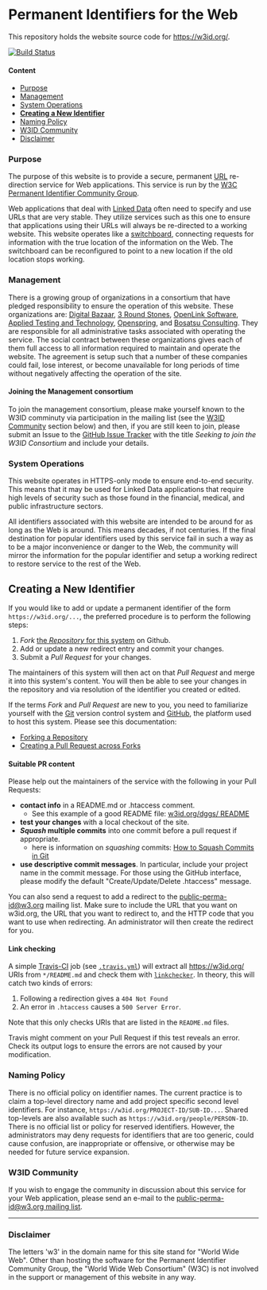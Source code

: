 Permanent Identifiers for the Web
=================================

This repository holds the website source code for <https://w3id.org/>.

[![Build Status](https://travis-ci.org/perma-id/w3id.org.svg)](https://travis-ci.org/perma-id/w3id.org)

#### Content

*   [Purpose](#purpose)
*   [Management](#management)
*   [System Operations](#system-operations)
*   [**Creating a New Identifier**](#new)
*   [Naming Policy](#naming-policy)
*   [W3ID Community](#w3id-community)
*   [Disclaimer](#disclaimer)

### Purpose

The purpose of this website is to provide a secure, permanent [URL](http://en.wikipedia.org/wiki/URL) re-direction service for Web applications. This service is run by the [W3C Permanent Identifier Community Group](http://www.w3.org/community/perma-id/).

Web applications that deal with [Linked Data](http://en.wikipedia.org/wiki/Linked_data) often need to specify and use URLs that are very stable. They utilize services such as this one to ensure that applications using their URLs will always be re-directed to a working website. This website operates like a [switchboard](http://en.wikipedia.org/wiki/Telephone_switchboard), connecting requests for information with the true location of the information on the Web. The switchboard can be reconfigured to point to a new location if the old location stops working.

### Management

There is a growing group of organizations in a consortium that have pledged responsibility to ensure the operation of this website. These organizations are: [Digital Bazaar](http://digitalbazaar.com/), [3 Round Stones](http://3roundstones.com/), [OpenLink Software](http://www.openlinksw.com/), [Applied Testing and Technology](http://www.aptest.com/), [Openspring](http://openspring.net/), and [Bosatsu Consulting](http://bosatsu.net/). They are responsible for all administrative tasks associated with operating the service. The social contract between these organizations gives each of them full access to all information required to maintain and operate the website. The agreement is setup such that a number of these companies could fail, lose interest, or become unavailable for long periods of time without negatively affecting the operation of the site.

#### Joining the Management consortium 

To join the management consortium, please make yourself known to the W3ID comminuty via participation in the mailing list (see the [W3ID Community](#w3id-community) section below) and then, if you are still keen to join, please submit an Issue to the [GitHub Issue Tracker](https://github.com/perma-id/w3id.org/issues) with the title *Seeking to join the W3ID Consortium* and include your details.

### System Operations

This website operates in HTTPS-only mode to ensure end-to-end security. This means that it may be used for Linked Data applications that require high levels of security such as those found in the financial, medical, and public infrastructure sectors.

All identifiers associated with this website are intended to be around for as long as the Web is around. This means decades, if not centuries. If the final destination for popular identifiers used by this service fail in such a way as to be a major inconvenience or danger to the Web, the community will mirror the information for the popular identifier and setup a working redirect to restore service to the rest of the Web.

<a id="new"></a>
## Creating a New Identifier

If you would like to add or update a permanent identifier of the form `https://w3id.org/...`, the preferred procedure is to perform the following steps:

1.  _Fork_ [the _Repository_ for this system](https://github.com/perma-id/w3id.org) on Github.
2.  Add or update a new redirect entry and commit your changes.
3.  Submit a _Pull Request_ for your changes.

The maintainers of this system will then act on that _Pull Request_ and merge it into this system's content. You will then be able to see your changes in the repository and via resolution of the identifier you created or edited.

If the terms _Fork_ and _Pull Request_ are new to you, you need to familiarize yourself with the [Git](https://git-scm.com/) version control system and [GitHub](https://github.com/), the platform used to host this system. Please see this documentation:

*   [Forking a Repository](https://docs.github.com/en/github-ae@latest/github/getting-started-with-github/fork-a-repo)
*   [Creating a Pull Request across Forks](https://docs.github.com/en/github-ae@latest/github/collaborating-with-issues-and-pull-requests/creating-a-pull-request-from-a-fork)

#### Suitable PR content

Please help out the maintainers of the service with the following in your Pull Requests:

*   **contact info** in a README.md or .htaccess comment.
    *   See this example of a good README file: [w3id.org/dggs/ README](https://github.com/perma-id/w3id.org/tree/master/dggs)
*   **test your changes** with a local checkout of the site.
*   **_Squash_ multiple commits** into one commit before a pull request if appropriate.
    *   here is information on _squashing_ commits: [How to Squash Commits in Git](https://www.git-tower.com/learn/git/faq/git-squash/)
*   **use descriptive commit messages**. In particular, include your project name in the commit message. For those using the GitHub interface, please modify the default "Create/Update/Delete .htaccess" message.

You can also send a request to add a redirect to the [public-perma-id@w3.org](http://lists.w3.org/Archives/Public/public-perma-id/) mailing list. Make sure to include the URL that you want on w3id.org, the URL that you want to redirect to, and the HTTP code that you want to use when redirecting. An administrator will then create the redirect for you.

#### Link checking
A simple [Travis-CI](https://travis-ci.org/perma-id/w3id.org) job
(see [`.travis.yml`](.travis.yml)) will extract all https://w3id.org/
URIs from `*/README.md` and check them with
[`linkchecker`](https://wummel.github.io/linkchecker/).
In theory, this will catch two kinds of errors:

1. Following a redirection gives a `404 Not Found`
2. An error in `.htaccess` causes a `500 Server Error`.

Note that this only checks URIs that are listed in the `README.md` files.

Travis might comment on your Pull Request if this test reveals an error.
Check its output logs to ensure the errors are not caused by
your modification.

### Naming Policy

There is no official policy on identifier names. The current practice is to claim a top-level directory name and add project specific second level identifiers. For instance, `https://w3id.org/PROJECT-ID/SUB-ID...`. Shared top-levels are also available such as `https://w3id.org/people/PERSON-ID`. There is no official list or policy for reserved identifiers. However, the administrators may deny requests for identifiers that are too generic, could cause confusion, are inappropriate or offensive, or otherwise may be needed for future service expansion.

### W3ID Community

If you wish to engage the community in discussion about this service for your Web application, please send an e-mail to the [public-perma-id@w3.org mailing list](http://lists.w3.org/Archives/Public/public-perma-id/).

* * *

### Disclaimer

The letters 'w3' in the domain name for this site stand for "World Wide Web". Other than hosting the software for the Permanent Identifier Community Group, the "World Wide Web Consortium" (W3C) is not involved in the support or management of this website in any way.
